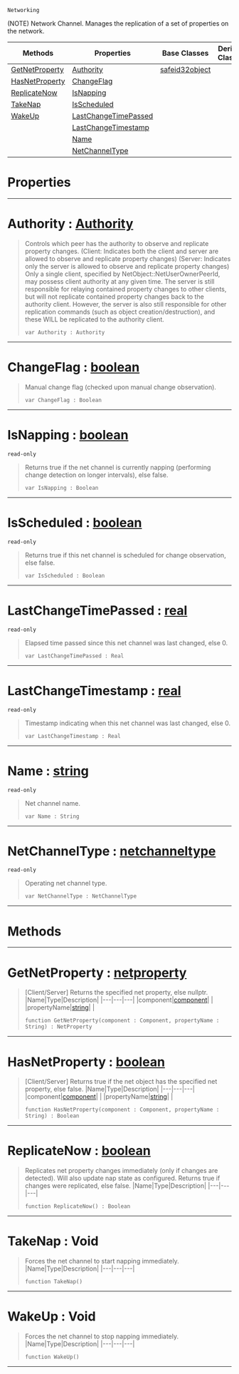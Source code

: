  `Networking`



(NOTE) Network Channel. Manages the replication of a set of properties on the network.

|Methods|Properties|Base Classes|Derived Classes|
|---|---|---|---|
|[ GetNetProperty](https://github.com/ZilchEngine/ZilchDocs/blob/master/code_reference/class_reference/netchannel.md#getnetproperty-zilch-engi)|[ Authority](https://github.com/ZilchEngine/ZilchDocs/blob/master/code_reference/class_reference/netchannel.md#authority-zilch-engine-do)|[safeid32object](https://github.com/ZilchEngine/ZilchDocs/blob/master/code_reference/class_reference/safeid32object.md)| |
|[ HasNetProperty](https://github.com/ZilchEngine/ZilchDocs/blob/master/code_reference/class_reference/netchannel.md#hasnetproperty-zilch-engi)|[ ChangeFlag](https://github.com/ZilchEngine/ZilchDocs/blob/master/code_reference/class_reference/netchannel.md#changeflag-zilch-engine-d)| | |
|[ ReplicateNow](https://github.com/ZilchEngine/ZilchDocs/blob/master/code_reference/class_reference/netchannel.md#replicatenow-zilch-engine)|[ IsNapping](https://github.com/ZilchEngine/ZilchDocs/blob/master/code_reference/class_reference/netchannel.md#isnapping-zilch-engine-do)| | |
|[ TakeNap](https://github.com/ZilchEngine/ZilchDocs/blob/master/code_reference/class_reference/netchannel.md#takenap-void)|[ IsScheduled](https://github.com/ZilchEngine/ZilchDocs/blob/master/code_reference/class_reference/netchannel.md#isscheduled-zilch-engine)| | |
|[ WakeUp](https://github.com/ZilchEngine/ZilchDocs/blob/master/code_reference/class_reference/netchannel.md#wakeup-void)|[ LastChangeTimePassed](https://github.com/ZilchEngine/ZilchDocs/blob/master/code_reference/class_reference/netchannel.md#lastchangetimepassed-zer)| | |
| |[ LastChangeTimestamp](https://github.com/ZilchEngine/ZilchDocs/blob/master/code_reference/class_reference/netchannel.md#lastchangetimestamp-zero)| | |
| |[ Name](https://github.com/ZilchEngine/ZilchDocs/blob/master/code_reference/class_reference/netchannel.md#name-zilch-engine-documen)| | |
| |[ NetChannelType](https://github.com/ZilchEngine/ZilchDocs/blob/master/code_reference/class_reference/netchannel.md#netchanneltype-zilch-engi)| | |


 #  Properties


---  
 #  Authority : [Authority](https://github.com/ZilchEngine/ZilchDocs/blob/master/code_reference/enum_reference.md#authority)

> Controls which peer has the authority to observe and replicate property changes. (Client: Indicates both the client and server are allowed to observe and replicate property changes) (Server: Indicates only the server is allowed to observe and replicate property changes) Only a single client, specified by NetObject::NetUserOwnerPeerId, may possess client authority at any given time. The server is still responsible for relaying contained property changes to other clients, but will not replicate contained property changes back to the authority client. However, the server is also still responsible for other replication commands (such as object creation/destruction), and these WILL be replicated to the authority client.
> ``` lang=cpp, name=Nada
> var Authority : Authority


---  
 #  ChangeFlag : [boolean](https://github.com/ZilchEngine/ZilchDocs/blob/master/code_reference/nada_base_types/boolean.md)

> Manual change flag (checked upon manual change observation).
> ``` lang=cpp, name=Nada
> var ChangeFlag : Boolean


---  
 #  IsNapping : [boolean](https://github.com/ZilchEngine/ZilchDocs/blob/master/code_reference/nada_base_types/boolean.md)

 `read-only`

> Returns true if the net channel is currently napping (performing change detection on longer intervals), else false.
> ``` lang=cpp, name=Nada
> var IsNapping : Boolean


---  
 #  IsScheduled : [boolean](https://github.com/ZilchEngine/ZilchDocs/blob/master/code_reference/nada_base_types/boolean.md)

 `read-only`

> Returns true if this net channel is scheduled for change observation, else false.
> ``` lang=cpp, name=Nada
> var IsScheduled : Boolean


---  
 #  LastChangeTimePassed : [real](https://github.com/ZilchEngine/ZilchDocs/blob/master/code_reference/nada_base_types/real.md)

 `read-only`

> Elapsed time passed since this net channel was last changed, else 0.
> ``` lang=cpp, name=Nada
> var LastChangeTimePassed : Real


---  
 #  LastChangeTimestamp : [real](https://github.com/ZilchEngine/ZilchDocs/blob/master/code_reference/nada_base_types/real.md)

 `read-only`

> Timestamp indicating when this net channel was last changed, else 0.
> ``` lang=cpp, name=Nada
> var LastChangeTimestamp : Real


---  
 #  Name : [string](https://github.com/ZilchEngine/ZilchDocs/blob/master/code_reference/nada_base_types/string.md)

 `read-only`

> Net channel name.
> ``` lang=cpp, name=Nada
> var Name : String


---  
 #  NetChannelType : [netchanneltype](https://github.com/ZilchEngine/ZilchDocs/blob/master/code_reference/class_reference/netchanneltype.md)

 `read-only`

> Operating net channel type.
> ``` lang=cpp, name=Nada
> var NetChannelType : NetChannelType


---  
 #  Methods


---  
 #  GetNetProperty : [netproperty](https://github.com/ZilchEngine/ZilchDocs/blob/master/code_reference/class_reference/netproperty.md)

> [Client/Server] Returns the specified net property, else nullptr.
> |Name|Type|Description|
> |---|---|---|
> |component|[component](https://github.com/ZilchEngine/ZilchDocs/blob/master/code_reference/class_reference/component.md)| |
> |propertyName|[string](https://github.com/ZilchEngine/ZilchDocs/blob/master/code_reference/nada_base_types/string.md)| |
> ``` lang=cpp, name=Nada
> function GetNetProperty(component : Component, propertyName : String) : NetProperty
> ``` 


---  
 #  HasNetProperty : [boolean](https://github.com/ZilchEngine/ZilchDocs/blob/master/code_reference/nada_base_types/boolean.md)

> [Client/Server] Returns true if the net object has the specified net property, else false.
> |Name|Type|Description|
> |---|---|---|
> |component|[component](https://github.com/ZilchEngine/ZilchDocs/blob/master/code_reference/class_reference/component.md)| |
> |propertyName|[string](https://github.com/ZilchEngine/ZilchDocs/blob/master/code_reference/nada_base_types/string.md)| |
> ``` lang=cpp, name=Nada
> function HasNetProperty(component : Component, propertyName : String) : Boolean
> ``` 


---  
 #  ReplicateNow : [boolean](https://github.com/ZilchEngine/ZilchDocs/blob/master/code_reference/nada_base_types/boolean.md)

> Replicates net property changes immediately (only if changes are detected). Will also update nap state as configured. Returns true if changes were replicated, else false.
> |Name|Type|Description|
> |---|---|---|
> ``` lang=cpp, name=Nada
> function ReplicateNow() : Boolean
> ``` 


---  
 #  TakeNap : Void

> Forces the net channel to start napping immediately.
> |Name|Type|Description|
> |---|---|---|
> ``` lang=cpp, name=Nada
> function TakeNap()
> ``` 


---  
 #  WakeUp : Void

> Forces the net channel to stop napping immediately.
> |Name|Type|Description|
> |---|---|---|
> ``` lang=cpp, name=Nada
> function WakeUp()
> ``` 


---  
 

 